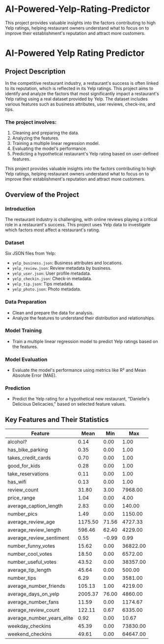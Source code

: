 # AI-Powered-Yelp-Rating-Predictor
This project provides valuable insights into the factors contributing to high Yelp ratings, helping restaurant owners understand what to focus on to improve their establishment's reputation and attract more customers.



# AI-Powered Yelp Rating Predictor

## Project Description

In the competitive restaurant industry, a restaurant's success is often linked to its reputation, which is reflected in its Yelp ratings. This project aims to identify and analyze the factors that most significantly impact a restaurant's Yelp rating using a real dataset provided by Yelp. The dataset includes various features such as business attributes, user reviews, check-ins, and tips.

### The project involves:
1. Cleaning and preparing the data.
2. Analyzing the features.
3. Training a multiple linear regression model.
4. Evaluating the model's performance.
5. Predicting a hypothetical restaurant's Yelp rating based on user-defined features.

This project provides valuable insights into the factors contributing to high Yelp ratings, helping restaurant owners understand what to focus on to improve their establishment's reputation and attract more customers.

## Overview of the Project

### Introduction
The restaurant industry is challenging, with online reviews playing a critical role in a restaurant's success. This project uses Yelp data to investigate which factors most affect a restaurant's rating.

### Dataset
Six JSON files from Yelp:
- `yelp_business.json`: Business attributes and locations.
- `yelp_review.json`: Review metadata by business.
- `yelp_user.json`: User profile metadata.
- `yelp_checkin.json`: Check-in metadata.
- `yelp_tip.json`: Tips metadata.
- `yelp_photo.json`: Photo metadata.

### Data Preparation
- Clean and prepare the data for analysis.
- Analyze the features to understand their distribution and relationships.

### Model Training
- Train a multiple linear regression model to predict Yelp ratings based on the features.

### Model Evaluation
- Evaluate the model's performance using metrics like R² and Mean Absolute Error (MAE).

### Prediction
- Predict the Yelp rating for a hypothetical new restaurant, "Danielle's Delicious Delicacies," based on selected feature values.

## Key Features and Their Statistics

| Feature                     | Mean       | Min        | Max         |
|-----------------------------|------------|------------|-------------|
| alcohol?                    | 0.14       | 0.00       | 1.00        |
| has_bike_parking            | 0.35       | 0.00       | 1.00        |
| takes_credit_cards          | 0.70       | 0.00       | 1.00        |
| good_for_kids               | 0.28       | 0.00       | 1.00        |
| take_reservations           | 0.11       | 0.00       | 1.00        |
| has_wifi                    | 0.13       | 0.00       | 1.00        |
| review_count                | 31.80      | 3.00       | 7968.00     |
| price_range                 | 1.04       | 0.00       | 4.00        |
| average_caption_length      | 2.83       | 0.00       | 140.00      |
| number_pics                 | 1.49       | 0.00       | 1150.00     |
| average_review_age          | 1175.50    | 71.56      | 4727.33     |
| average_review_length       | 596.46     | 62.40      | 4229.00     |
| average_review_sentiment    | 0.55       | -0.99      | 0.99        |
| number_funny_votes          | 15.62      | 0.00       | 36822.00    |
| number_cool_votes           | 18.50      | 0.00       | 6572.00     |
| number_useful_votes         | 43.52      | 0.00       | 38357.00    |
| average_tip_length          | 45.64      | 0.00       | 500.00      |
| number_tips                 | 6.29       | 0.00       | 3581.00     |
| average_number_friends      | 105.13     | 1.00       | 4219.00     |
| average_days_on_yelp        | 2005.37    | 76.00      | 4860.00     |
| average_number_fans         | 11.59      | 0.00       | 1174.67     |
| average_review_count        | 122.11     | 0.67       | 6335.00     |
| average_number_years_elite  | 0.92       | 0.00       | 10.67       |
| weekday_checkins            | 45.39      | 0.00       | 73830.00    |
| weekend_checkins            | 49.61      | 0.00       | 64647.00    |

